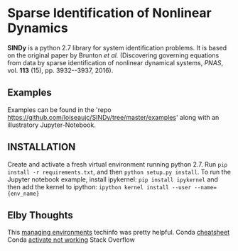 Sparse Identification of Nonlinear Dynamics
===========================================

**SINDy** is a python 2.7 library for system identification problems. It is based on the original paper by Brunton *et al.* (Discovering governing equations from data by sparse identification of nonlinear dynamical systems, *PNAS*, vol. **113** (15), pp. 3932--3937, 2016).

Examples
--------

Examples can be found in the 'repo <https://github.com/loiseaujc/SINDy/tree/master/examples>' along with an illustratory Jupyter-Notebook.

INSTALLATION
------------
Create and activate a fresh virtual environment running python 2.7. Run `pip install -r requirements.txt`, and then `python setup.py install`. To run the Jupyter notebook example, install ipykernel: `pip install ipykernel` and then add the kernel to ipython: `ipython kernel install --user --name={env_name}`

Elby Thoughts
------------
This [managing environments](https://conda.io/docs/user-guide/tasks/manage-environments.html#activate-env) techinfo was pretty helpful.
Conda [cheatsheet](https://conda.io/docs/_downloads/conda-cheatsheet.pdf)
Conda [activate not working](https://stackoverflow.com/questions/47246350/conda-activate-not-working) Stack Overflow